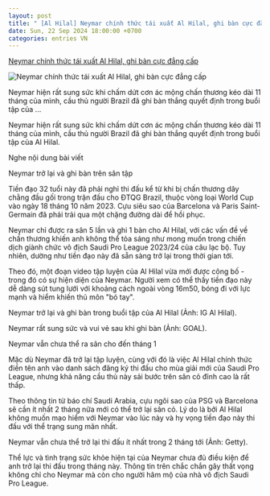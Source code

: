 ```yaml
---
layout: post
title: " [Al Hilal] Neymar chính thức tái xuất Al Hilal, ghi bàn cực đẳng cấp"
date: Sun, 22 Sep 2024 18:00:00 +0700
categories: entries VN
---
```

[Neymar chính thức tái xuất Al Hilal, ghi bàn cực đẳng cấp](https://thethao247.vn/426-neymar-chinh-thuc-tai-xuat-al-hilal-ghi-ban-cuc-dang-cap-d342725.html)

![Neymar chính thức tái xuất Al Hilal, ghi bàn cực đẳng cấp](https://cdn-img.thethao247.vn/storage/files/camhm/social-thumb/2024/09/22/66f004b54cd07.jpg)

Neymar hiện rất sung sức khi chấm dứt cơn ác mộng chấn thương kéo dài 11 tháng của mình, cầu thủ người Brazil đã ghi bàn thắng quyết định trong buổi tập của ...

Neymar hiện rất sung sức khi chấm dứt cơn ác mộng chấn thương kéo dài 11 tháng của mình, cầu thủ người Brazil đã ghi bàn thắng quyết định trong buổi tập của Al Hilal.

Nghe nội dung bài viết

Neymar trở lại và ghi bàn trên sân tập

Tiền đạo 32 tuổi này đã phải nghỉ thi đấu kể từ khi bị chấn thương dây chằng đầu gối trong trận đấu cho ĐTQG Brazil, thuộc vòng loại World Cup vào ngày 18 tháng 10 năm 2023. Cựu siêu sao của Barcelona và Paris Saint-Germain đã phải trải qua một chặng đường dài để hồi phục.

Neymar chỉ được ra sân 5 lần và ghi 1 bàn cho Al Hilal, với các vấn đề về chấn thương khiến anh không thể tỏa sáng như mong muốn trong chiến dịch giành chức vô địch Saudi Pro League 2023/24 của câu lạc bộ. Tuy nhiên, dường như tiền đạo này đã sẵn sàng trở lại trong thời gian tới.

Theo đó, một đoạn video tập luyện của Al Hilal vừa mới được công bố - trong đó có sự hiện diện của Neymar. Người xem có thể thấy tiền đạo này dễ dàng sút tung lưới với khoảng cách ngoài vòng 16m50, bóng đi với lực mạnh và hiểm khiến thủ môn "bó tay".

Neymar trở lại và ghi bàn trong buổi tập của Al Hilal (Ảnh: IG Al Hilal).

Neymar rất sung sức và vui vẻ sau khi ghi bàn (Ảnh: GOAL).

Neymar vẫn chưa thể ra sân cho đến tháng 1

Mặc dù Neymar đã trở lại tập luyện, cùng với đó là việc Al Hilal chính thức điền tên anh vào danh sách đăng ký thi đấu cho mùa giải mới của Saudi Pro League, nhưng khả năng cầu thủ này sải bước trên sân cỏ đỉnh cao là rất thấp.

Theo thông tin từ báo chí Saudi Arabia, cựu ngôi sao của PSG và Barcelona sẽ cần ít nhất 2 tháng nữa mới có thể trở lại sân cỏ. Lý do là bởi Al Hilal không muốn mạo hiểm với Neymar vào lúc này và hy vọng tiền đạo này thi đấu với thể trạng sung mãn nhất.

Neymar vẫn chưa thể trở lại thi đấu ít nhất trong 2 tháng tới (Ảnh: Getty).

Thể lực và tình trạng sức khỏe hiện tại của Neymar chưa đủ điều kiện để anh trở lại thi đấu trong tháng này. Thông tin trên chắc chắn gây thất vọng không chỉ cho Neymar mà còn cho người hâm mộ của nhà vô địch Saudi Pro League.

